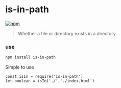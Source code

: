 # is-in-path

<a href="https://www.npmjs.com/package/is-in-path"><img alt="npm" src="https://img.shields.io/npm/v/is-in-path.svg?style=flat-square"></a>

> Whether a file or directory exists in a directory

### use

```bash
npm install is-in-path
```

Simple to use

```
const isIn = require('is-in-path')
let boolean = isIn('./','./index.html')
```


